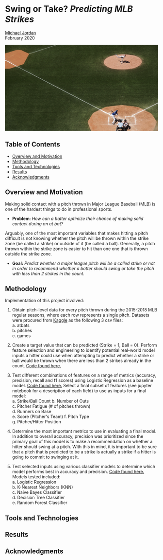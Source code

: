 # Swing or Take? *Predicting MLB Strikes*

[Michael Jordan](https://www.linkedin.com/in/michaeljoshuajordan/)  
February 2020 

![cover image](images/coverimage.png)

## Table of Contents
* [Overview and Motivation](#overview-and-motivation)
* [Methodology](#methodology)
* [Tools and Technologies](#tools-and-technologies)
* [Results](#results)
* [Acknowledgments](#acknowledgments)

## Overview and Motivation
Making solid contact with a pitch thrown in Major League Baseball (MLB) is one of the hardest things to do in professional sports.
- **Problem**: *How can a batter optimize their chance of making solid contact during an at bat?*

Arguably, one of the most important variables that makes hitting a pitch difficult is not knowing whether the pitch will be thrown within the strike zone (be called a strike) or outside of it (be called a ball). Generally, a pitch thrown within the strike zone is easier to hit than one one that is thrown outside the strike zone.
- **Goal:** *Predict whether a major league pitch will be a called strike or not in order to recommend whether a batter should swing or take the pitch with less than 2 strikes in the count.*


## Methodology 
Implementation of this project involved: 

1. Obtain pitch-level data for every pitch thrown during the 2015-2018 MLB regular seasons, where each row represents a single pitch. Datasets were procured from [Kaggle](https://www.kaggle.com/pschale/mlb-pitch-data-20152018#games.csv) as the following 3 csv files:  
      a. atbats  
      b. pitches  
      c. games 

2. Create a target value that can be predicted (Strike = 1, Ball = 0). Perform feature selection and engineering to identify potential real-world model inputs a hitter could use when attempting to predict whether a strike or ball would be thrown when there are less than 2 strikes already in the count. [Code found here.](https://github.com/jordanm3/mlb-strike-predictions/blob/master/feature_selection_engineering.ipynb) 

3. Test different combinations of features on a range of metrics (accuracy, precision, recall and f1 scores) using Logistic Regression as a baseline model. [Code found here.](https://github.com/jordanm3/mlb-strike-predictions/blob/master/feature_selection_engineering.ipynb) Select a final subset of features (see jupyter notebook for a description of each field) to use as inputs for a final model:  
      a. Strike/Ball Count
      b. Number of Outs  
      c. Pitcher Fatigue (# of pitches thrown)  
      d. Runners on Base  
      e. Score (Pitcher's Team) 
      f. Pitch Type  
      g. Pitcher/Hitter Position

4. Determine the most important metrics to use in evaluating a final model. In addition to overall accuracy, precision was prioritized since the primary goal of this model is to make a recommendation on whether a hitter should swing at a pitch. With this in mind, it is important to be sure that a pitch that is predicted to be a strike is actually a strike if a hitter is going to commit to swinging at it. 

5. Test selected inputs using various classifier models to determine which model performs best in accuracy and precision. [Code found here.](https://github.com/jordanm3/street-art-to-fine-art/blob/master/models/autoencoder_model.ipynb) Models tested included:  
      a. Logistic Regression  
      b. K-Nearest Neighbors (KNN)  
      c. Naive Bayes Classifier  
      d. Decision Tree Classifier  
      e. Random Forest Classifier


## Tools and Technologies


## Results


## Acknowledgments
